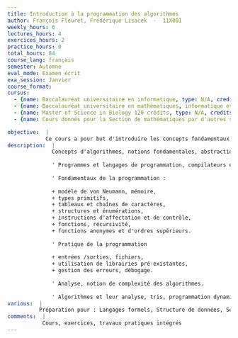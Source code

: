```yaml
---
title: Introduction à la programmation des algorithmes
author: François Fleuret, Frédérique Lisacek  -  11X001
weekly_hours: 6
lectures_hours: 4
exercices_hours: 2
practice_hours: 0
total_hours: 84
course_lang: français
semester: Automne
eval_mode: Examen écrit
exa_session: Janvier
course_format: 
cursus:
  - {name: Baccalauréat universitaire en informatique, type: N/A, credits: 6}
  - {name: Baccalauréat universitaire en mathématiques, informatique et sciences numériques, type: N/A, credits: 7}
  - {name: Master of Science in Biology 120 crédits, type: N/A, credits: 6}
  - {name: Cours donnés pour la Section de mathématiques par d'autres sections, type: N/A, credits: 6}

objective:  |
            Ce cours a pour but d'introduire les concepts fondamentaux de la programmation des ordinateurs et de l'algorithmique. Des algorithmes représentatifs de problèmes classiques sont étudiés.
description:  |
              Concepts d'algorithmes, notions fondamentales, abstraction, séquences, itérations, récursivité.
              
              '	Programmes et langages de programmation, compilateurs et interpréteurs.
              
              '	Fondamentaux de la programmation :
              
              + modèle de von Neumann, mémoire,
              + types primitifs,
              + tableaux et chaînes de caractères,
              + structures et énumérations,
              + instructions d'affectation et de contrôle,
              + fonctions, récursivité,
              + fonctions anonymes et d'ordres supérieurs.
              
              '	Pratique de la programmation
              
              + entrées /sorties, fichiers,
              + utilisation de librairies pré-existantes,
              + gestion des erreurs, débogage.
              
              '	Analyse, notion de complexité des algorithmes.
              
              '	Algorithmes et leur analyse, tris, programmation dynamique et recherche de motifs.
various:  |
          Préparation pour : Langages formels, Structure de données, Sémantique des langages informatiques
comments:  |
           Cours, exercices, travaux pratiques intégrés
---
```

